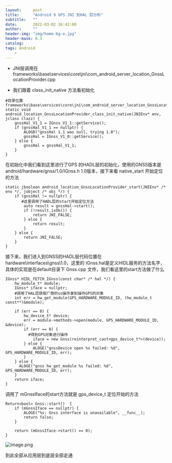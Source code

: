 ```yaml
---
layout:     post
title:      "Android 9 GPS JNI 到HAL 层分析"
subtitle:   ""
date:       2022-03-02 16:42:00
author:     ""
header-img: "img/home-bg-o.jpg"
header-mask: 0.3
catalog:
tags: Android
    -
---
```

- JNI层调用在 frameworks\base\services\core\jni\com_android_server_location_GnssLocationProvider.cpp

- 我们跟着 class_init_native 方法看初始化

```
#目录位置 frameworks\base\services\core\jni\com_android_server_location_GnssLocationProvider.cpp
static void android_location_GnssLocationProvider_class_init_native(JNIEnv* env, jclass clazz) {
    gnssHal_V1_1 = IGnss_V1_1::getService();
    if (gnssHal_V1_1 == nullptr) {
        ALOGD("gnssHal 1.1 was null, trying 1.0");
        gnssHal = IGnss_V1_0::getService();
    } else {
        gnssHal = gnssHal_V1_1;
    }
}
```
在初始化中我们看到这里进行了GPS 的HADL层的初始化，使用的GNSS版本是 android/hardware/gnss/1.0/IGnss.h  1.0版本，接下来看 native_start 开始定位的方法



```
static jboolean android_location_GnssLocationProvider_start(JNIEnv* /* env */, jobject /* obj */) {
    if (gnssHal != nullptr) {
       #这里调用了HADL层的start开始定位方法
        auto result = gnssHal->start();
        if (!result.isOk()) {
            return JNI_FALSE;
        } else {
            return result;
        }
    } else {
        return JNI_FALSE;
    }
}
```

接下来，我们进入到GNSS的HADL层代码位置在 hardware\interfaces\gnss\1.0，这里的 IGnss.hal是定义HIDL服务的方法名字，具体的实现是在default目录下 Gnss.cpp 文件，我们看这里的start方法做了什么




```
IGnss* HIDL_FETCH_IGnss(const char* /* hal */) {
    hw_module_t* module;
    IGnss* iface = nullptr;
    #调用了HAL层获取厂商的so操作拿到操作GPS的对象
    int err = hw_get_module(GPS_HARDWARE_MODULE_ID, (hw_module_t const**)&module);

    if (err == 0) {
        hw_device_t* device;
        err = module->methods->open(module, GPS_HARDWARE_MODULE_ID, &device);
        if (err == 0) {
          #得到GPS对象进行操作
            iface = new Gnss(reinterpret_cast<gps_device_t*>(device));
        } else {
            ALOGE("gnssDevice open %s failed: %d", GPS_HARDWARE_MODULE_ID, err);
        }
    } else {
      ALOGE("gnss hw_get_module %s failed: %d", GPS_HARDWARE_MODULE_ID, err);
    }
    return iface;
}
```
调用了 mGnssIface的start方法就是 gps_device_t 定位开始的方法



```
Return<bool> Gnss::start()  {
    if (mGnssIface == nullptr) {
        ALOGE("%s: Gnss interface is unavailable", __func__);
        return false;
    }

    return (mGnssIface->start() == 0);
}
```

![image.png](https://upload-images.jianshu.io/upload_images/1205414-c8d7c62174af625d.png?imageMogr2/auto-orient/strip%7CimageView2/2/w/1240)

到此全部从应用层到底层全部走通

      
